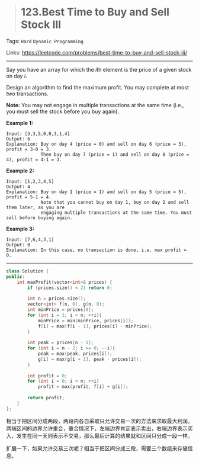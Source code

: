 > # 123.Best Time to Buy and Sell Stock III

Tags: `Hard` `Dynamic Programming`

Links: <https://leetcode.com/problems/best-time-to-buy-and-sell-stock-iii/>

---

Say you have an array for which the *i*th element is the price of a given stock on day *i*.

Design an algorithm to find the maximum profit. You may complete at most *two* transactions.

**Note:** You may not engage in multiple transactions at the same time (i.e., you must sell the stock before you buy again).

**Example 1:**

```
Input: [3,3,5,0,0,3,1,4]
Output: 6
Explanation: Buy on day 4 (price = 0) and sell on day 6 (price = 3), profit = 3-0 = 3.
             Then buy on day 7 (price = 1) and sell on day 8 (price = 4), profit = 4-1 = 3.
```

**Example 2:**

```
Input: [1,2,3,4,5]
Output: 4
Explanation: Buy on day 1 (price = 1) and sell on day 5 (price = 5), profit = 5-1 = 4.
             Note that you cannot buy on day 1, buy on day 2 and sell them later, as you are
             engaging multiple transactions at the same time. You must sell before buying again.
```

**Example 3:**

```
Input: [7,6,4,3,1]
Output: 0
Explanation: In this case, no transaction is done, i.e. max profit = 0.
```

---

```c++
class Solution {
public:
    int maxProfit(vector<int>& prices) {
        if (prices.size() < 2) return 0;
        
        int n = prices.size();
        vector<int> f(n, 0), g(n, 0);
        int minPrice = prices[0];
        for (int i = 1; i < n; ++i){
            minPrice = min(minPrice, prices[i]);
            f[i] = max(f[i - 1], prices[i] - minPrice);
        }
        
        int peak = prices[n - 1];
        for (int i = n - 2; i >= 0; --i){
            peak = max(peak, prices[i]);
            g[i] = max(g[i + 1], peak - prices[i]);
        }
        
        int profit = 0;
        for (int i = 0; i < n; ++i)
            profit = max(profit, f[i] + g[i]);
        
        return profit;
    }
};
```

相当于把区间分成两段，两段内各自采取只允许交易一次的方法来求取最大利润。两端区间的边界允许重合，重合情况下，左端边界肯定表示卖出，右端边界表示买入，发生在同一天则表示不交易，那么最后计算的结果就和区间只分成一段一样。

扩展一下，如果允许交易三次呢？相当于把区间分成三段，需要三个数组来存储信息。